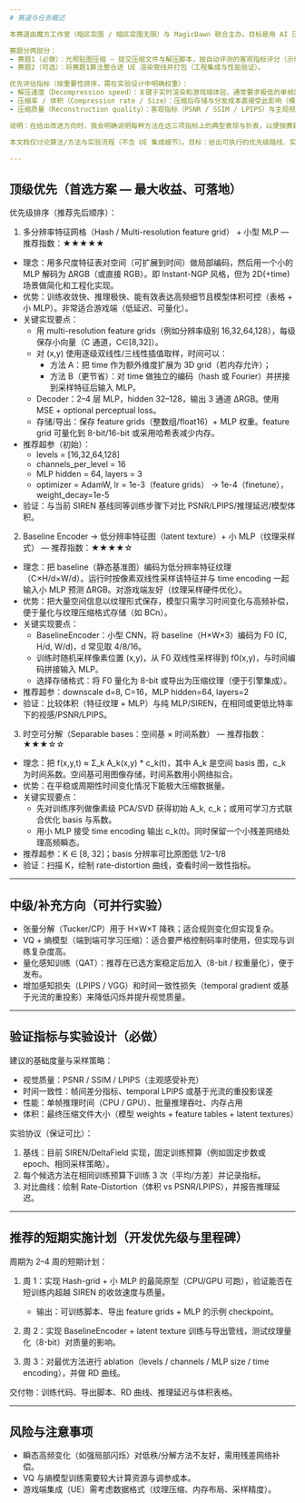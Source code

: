 ```yaml
---
# 赛道与任务概述

本赛道由魔方工作室（暗区突围 / 暗区突围无限）与 MagicDawn 联合主办。目标是用 AI 压缩含不同时刻（Time-of-Day, TOD）光照贴图，既要显著降低资源包体积，又要保证实时解压性能与光照质量——这是衡量方案可落地性的三大核心维度。

赛题分两部分：
- 赛题1（必做）：光照贴图压缩 — 提交压缩文件与解压脚本，按自动评测的客观指标评分（示例：PSNR / SSIM / LPIPS）。
- 赛题2（可选）：将赛题1算法整合进 UE 渲染管线并打包（工程集成与性能验证）。

优先评估指标（按重要性排序，需在实验设计中明确权重）：
- 解压速度（Decompression speed）：关键于实时渲染和游戏端体验，通常要求极低的单帧延迟与可预测的吞吐。
- 压缩率 / 体积（Compression rate / Size）：压缩后存储与分发成本直接受此影响（模型权重 + 表/纹理等）。
- 压缩质量（Reconstruction quality）：客观指标（PSNR / SSIM / LPIPS）与主观视觉感受（尤其 temporally consistent 的表现）。

说明：在给出改进方向时，我会明确说明每种方法在这三项指标上的典型表现与折衷，以便按赛题评分侧重点选择方案。

本文档仅讨论算法/方法与实验流程（不含 UE 集成细节）。目标：给出可执行的优先级路线、实现要点、超参建议与验证方案，便于快速落地与评测。

---
```


## 顶级优先（首选方案 — 最大收益、可落地）

优先级排序（推荐先后顺序）：

1) 多分辨率特征网格（Hash / Multi-resolution feature grid） + 小型 MLP — 推荐指数：★★★★★

  - 理念：用多尺度特征表对空间（可扩展到时间）做局部编码，然后用一个小的 MLP 解码为 ΔRGB（或直接 RGB）。即 Instant-NGP 风格，但为 2D(+time) 场景做简化和工程化实现。
  - 优势：训练收敛快、推理极快、能有效表达高频细节且模型体积可控（表格 + 小 MLP）。非常适合游戏端（低延迟、可量化）。
  - 关键实现要点：
    - 用 multi-resolution feature grids（例如分辨率级别 16,32,64,128），每级保存小向量（C 通道，C∈[8,32]）。
    - 对 (x,y) 使用逐级双线性/三线性插值取样，时间可以：
      - 方法 A：把 time 作为额外维度扩展为 3D grid（若内存允许）；
      - 方法 B（更节省）：对 time 做独立的编码（hash 或 Fourier）并拼接到采样特征后输入 MLP。
    - Decoder：2–4 层 MLP，hidden 32–128，输出 3 通道 ΔRGB。使用 MSE + optional perceptual loss。
    - 存储/导出：保存 feature grids（整数组/float16）+ MLP 权重。feature grid 可量化到 8-bit/16-bit 或采用哈希表减少内存。
  - 推荐超参（初始）：
    - levels = [16,32,64,128]
    - channels_per_level = 16
    - MLP hidden = 64, layers = 3
    - optimizer = AdamW, lr = 1e-3（feature grids） -> 1e-4（finetune），weight_decay=1e-5
  - 验证：与当前 SIREN 基线同等训练步骤下对比 PSNR/LPIPS/推理延迟/模型体积。

2) Baseline Encoder -> 低分辨率特征图（latent texture）+ 小 MLP（纹理采样式） — 推荐指数：★★★★☆

  - 理念：把 baseline（静态基准图）编码为低分辨率特征纹理（C×H/d×W/d）。运行时按像素双线性采样该特征并与 time encoding 一起输入小 MLP 预测 ΔRGB。对游戏端友好（纹理采样硬件优化）。
  - 优势：把大量空间信息以纹理形式保存，模型只需学习时间变化与高频补偿，便于量化与纹理压缩格式存储（如 BCn）。
  - 关键实现要点：
    - BaselineEncoder：小型 CNN，将 baseline（H×W×3）编码为 F0 (C, H/d, W/d)，d 常见取 4/8/16。
    - 训练时随机采样像素位置 (x,y)，从 F0 双线性采样得到 f0(x,y)，与时间编码拼接输入 MLP。
    - 选择存储格式：将 F0 量化为 8-bit 或导出为压缩纹理（便于引擎集成）。
  - 推荐超参：downscale d=8, C=16，MLP hidden=64, layers=2
  - 验证：比较体积（特征纹理 + MLP）与纯 MLP/SIREN，在相同或更低比特率下的视感/PSNR/LPIPS。

3) 时空可分解（Separable bases：空间基 × 时间系数） — 推荐指数：★★★☆☆

  - 理念：把 f(x,y,t) ≈ Σ_k A_k(x,y) * c_k(t)，其中 A_k 是空间 basis 图，c_k 为时间系数。空间基可用图像存储，时间系数用小网络拟合。
  - 优势：在平稳或周期性时间变化情况下能极大压缩数据量。
  - 关键实现要点：
    - 先对训练序列做像素级 PCA/SVD 获得初始 A_k, c_k；或用可学习方式联合优化 basis 与系数。
    - 用小 MLP 接受 time encoding 输出 c_k(t)。同时保留一个小残差网络处理高频瞬态。
  - 推荐超参：K ∈ [8, 32]；basis 分辨率可比原图低 1/2–1/8
  - 验证：扫描 K，绘制 rate-distortion 曲线，查看时间一致性指标。

---

## 中级/补充方向（可并行实验）

- 张量分解（Tucker/CP）用于 H×W×T 降秩；适合规则变化但实现复杂。
- VQ + 熵模型（端到端可学习压缩）：适合要严格控制码率时使用，但实现与训练复杂度高。
- 量化感知训练（QAT）：推荐在已选方案稳定后加入（8-bit / 权重量化），便于发布。
- 增加感知损失（LPIPS / VGG）和时间一致性损失（temporal gradient 或基于光流的重投影）来降低闪烁并提升视觉质量。

---

## 验证指标与实验设计（必做）

建议的基础度量与采样策略：

- 视觉质量：PSNR / SSIM / LPIPS（主观感受补充）
- 时间一致性：帧间差分指标、temporal LPIPS 或基于光流的重投影误差
- 性能：单帧推理时间（CPU / GPU）、批量推理吞吐、内存占用
- 体积：最终压缩文件大小（模型 weights + feature tables + latent textures）

实验协议（保证可比）：

1) 基线：目前 SIREN/DeltaField 实现，固定训练预算（例如固定步数或 epoch、相同采样策略）。
2) 每个候选方法在相同训练预算下训练 3 次（平均/方差）并记录指标。
3) 对比曲线：绘制 Rate-Distortion（体积 vs PSNR/LPIPS），并报告推理延迟。

---

## 推荐的短期实施计划（开发优先级与里程碑）

周期为 2–4 周的短期计划：

1) 周 1：实现 Hash-grid + 小 MLP 的最简原型（CPU/GPU 可跑），验证能否在短训练内超越 SIREN 的收敛速度与质量。
   - 输出：可训练脚本、导出 feature grids + MLP 的示例 checkpoint。

2) 周 2：实现 BaselineEncoder + latent texture 训练与导出管线，测试纹理量化（8-bit）对质量的影响。

3) 周 3：对最优方法进行 ablation（levels / channels / MLP size / time encoding），并做 RD 曲线。

交付物：训练代码、导出脚本、RD 曲线、推理延迟与体积表格。

---

## 风险与注意事项

- 瞬态高频变化（如强局部闪烁）对低秩/分解方法不友好，需用残差网络补偿。
- VQ 与熵模型训练需要较大计算资源与调参成本。
- 游戏端集成（UE）需考虑数据格式（纹理压缩、内存布局、采样精度）。
